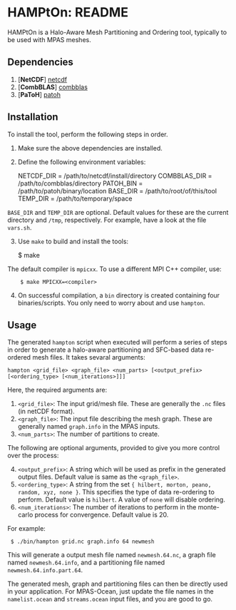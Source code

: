 
# HAMPtOn: README

HAMPtOn is a Halo-Aware Mesh Partitioning and Ordering tool, typically to be used with MPAS meshes.

## Dependencies

  1. [**NetCDF**] [netcdf]
  2. [**CombBLAS**] [combblas]
  3. [**PaToH**] [patoh]

  [netcdf]: http://www.unidata.ucar.edu/downloads/netcdf    "NetCDF"
  [combblas]: http://gauss.cs.ucsb.edu/~aydin/CombBLAS      "Combinatorial BLAS"
  [patoh]: http://bmi.osu.edu/umit/software.html            "PaToH"

## Installation

  To install the tool, perform the following steps in order.

  1. Make sure the above dependencies are installed.
  2. Define the following environment variables:

        NETCDF_DIR    = /path/to/netcdf/install/directory
        COMBBLAS_DIR  = /path/to/combblas/directory
        PATOH_BIN     = /path/to/patoh/binary/location
        BASE_DIR      = /path/to/root/of/this/tool
        TEMP_DIR      = /path/to/temporary/space

  `BASE_DIR` and `TEMP_DIR` are optional. Default values for these are the current directory and `/tmp`, respectively. For example, have a look at the file `vars.sh`.

  3. Use `make` to build and install the tools:

        $ make

  The default compiler is `mpicxx`. To use a different MPI C++ compiler, use:

        $ make MPICXX=<compiler>

  4. On successful compilation, a `bin` directory is created containing four binaries/scripts. You only need to worry about and use `hampton`.


## Usage

 The generated `hampton` script when executed will perform a series of steps in order to generate a halo-aware partitioning and SFC-based data re-ordered mesh files. It takes sevaral arguments:

    hampton <grid_file> <graph_file> <num_parts> [<output_prefix> [<ordering_type> [<num_iterations>]]]
 
Here, the required arguments are:
 1. `<grid_file>`: The input grid/mesh file. These are generally the `.nc` files (in netCDF format).
 2. `<graph_file>`: The input file describing the mesh graph. These are generally named `graph.info` in the MPAS inputs.
 3. `<num_parts>`: The number of partitions to create.

The following are optional arguments, provided to give you more control over the process:

 4. `<output_prefix>`: A string which will be used as prefix in the generated output files. Default value is same as the `<graph_file>`.
 5. `<ordering_type>`: A string from the set `{ hilbert, morton, peano, random, xyz, none }`. This specifies the type of data re-ordering to perform. Default value is `hilbert`. A value of `none` will disable ordering.
 6. `<num_iterations>`: The number of iterations to perform in the monte-carlo process for convergence. Default value is 20.

For example:

     $ ./bin/hampton grid.nc graph.info 64 newmesh

  This will generate a output mesh file named `newmesh.64.nc`, a graph file named `newmesh.64.info`, and a partitioning file named `newmesh.64.info.part.64`.

  The generated mesh, graph and partitioning files can then be directly used in your application. For MPAS-Ocean, just update the file names in the `namelist.ocean` and `streams.ocean` input files, and you are good to go.
